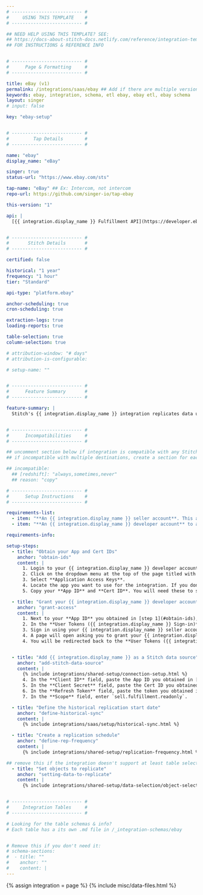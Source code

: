 ```yaml
---
# -------------------------- #
#     USING THIS TEMPLATE    #
# -------------------------- #

## NEED HELP USING THIS TEMPLATE? SEE:
## https://docs-about-stitch-docs.netlify.com/reference/integration-templates/saas/
## FOR INSTRUCTIONS & REFERENCE INFO


# -------------------------- #
#      Page & Formatting     #
# -------------------------- #

title: eBay (v1)
permalink: /integrations/saas/ebay ## Add if there are multiple versions: /vVERSION
keywords: ebay, integration, schema, etl ebay, ebay etl, ebay schema
layout: singer
# input: false

key: "ebay-setup"


# -------------------------- #
#         Tap Details        #
# -------------------------- #

name: "ebay"
display_name: "eBay"

singer: true
status-url: "https://www.ebay.com/sts"

tap-name: "eBay" ## Ex: Intercom, not intercom
repo-url: https://github.com/singer-io/tap-ebay

this-version: "1"

api: |
  [{{ integration.display_name }} Fulfillment API](https://developer.ebay.com/api-docs/sell/fulfillment/static/overview.html){:target="new"}


# -------------------------- #
#       Stitch Details       #
# -------------------------- #

certified: false 

historical: "1 year"
frequency: "1 hour"
tier: "Standard"

api-type: "platform.ebay"

anchor-scheduling: true
cron-scheduling: true

extraction-logs: true
loading-reports: true

table-selection: true
column-selection: true

# attribution-window: "# days"
# attribution-is-configurable: 

# setup-name: ""


# -------------------------- #
#      Feature Summary       #
# -------------------------- #

feature-summary: |
  Stitch's {{ integration.display_name }} integration replicates data using the {{ integration.api | flatify | strip }}. Refer to the [Schema](#schema) section for a list of objects available for replication.


# -------------------------- #
#      Incompatibilities     #
# -------------------------- #

## uncomment section below if integration is compatible with any Stitch destinations
## if incompatible with multiple destinations, create a section for each destination

## incompatible:
  ## [redshift]: "always,sometimes,never"
  ## reason: "copy" 

# -------------------------- #
#      Setup Instructions    #
# -------------------------- #

requirements-list:
  - item: "**An {{ integration.display_name }} seller account**. This account owns the sales data."
  - item: "**An {{ integration.display_name }} developer account** to allow Stitch to access the sales data."

requirements-info:

setup-steps:
  - title: "Obtain your App and Cert IDs"
    anchor: "obtain-ids"
    content: |
      1. Login to your {{ integration.display_name }} developer account.
      2. Click on the dropdown menu at the top of the page titled with your username.
      3. Select **Application Access Keys**.
      4. Locate the app you want to use for the integration. If you don't have an app, click **Create a keyset** to make one.
      5. Copy your **App ID** and **Cert ID**. You will need these to setup the Stitch integration.

  - title: "Grant your {{ integration.display_name }} developer account access to your {{ integration.display_name }} seller account and obtain your refresh token"
    anchor: "grant-access"
    content: |
      1. Next to your **App ID** you obtained in [step 1](#obtain-ids), click **User Tokens**.
      2. In the **User Tokens ({{ integration.display_name }} Sign-in)** section, make sure **Auth'n'Auth** is selected, and then click **Sign in to Production**.
      3. Sign in using your {{ integration.display_name }} seller account.
      4. A page will open asking you to grant your {{ integration.display_name }} application access to your {{ integration.display_name }} seller data. Click **Agree**.
      4. You will be redirected back to the **User Tokens ({{ integration.display_name }} Sign-in)** section. Underneath the **Sign in to Production** button is your refresh token. Copy the token and also keep note of the expiration date. You will need to update the refresh token in the Stitch integration setup anytime it expires.


  - title: "Add {{ integration.display_name }} as a Stitch data source"
    anchor: "add-stitch-data-source"
    content: |
      {% include integrations/shared-setup/connection-setup.html %}
      4. In the **Client ID** field, paste the App ID you obtained in [step 1](#obtain-ids).
      5. In the **Client Secret** field, paste the Cert ID you obtained in [step 1](#obtain-ids).
      6. In the **Refresh Token** field, paste the token you obtained in [step 2](#grant-access).
      7. In the **Scope** field, enter `sell.fulfillment.readonly`.

  - title: "Define the historical replication start date"
    anchor: "define-historical-sync"
    content: |
      {% include integrations/saas/setup/historical-sync.html %}

  - title: "Create a replication schedule"
    anchor: "define-rep-frequency"
    content: |
      {% include integrations/shared-setup/replication-frequency.html %}

## remove this if the integration doesn't support at least table selection
  - title: "Set objects to replicate"
    anchor: "setting-data-to-replicate"
    content: |
      {% include integrations/shared-setup/data-selection/object-selection.html %} 


# -------------------------- #
#     Integration Tables     #
# -------------------------- #

# Looking for the table schemas & info?
# Each table has a its own .md file in /_integration-schemas/ebay


# Remove this if you don't need it:
# schema-sections:
#  - title: ""
#    anchor: ""
#    content: |
---
```

{% assign integration = page %}
{% include misc/data-files.html %}